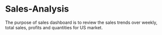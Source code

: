 # Sales-Analysis

The purpose of sales dashboard is to review the sales trends over weekly, total sales, profits and quantities for US market.
